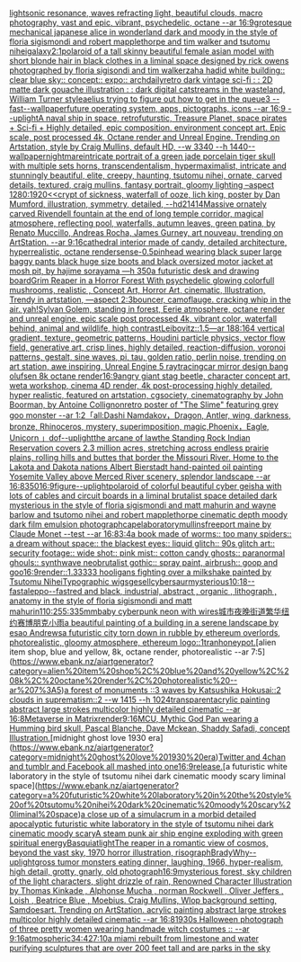 [light](https://www.ebank.nz/aiartgenerator?category=light)[sonic resonance, waves refracting light, beautiful clouds, macro photography, vast and epic, vibrant, psychedelic, octane --ar 16:9](https://www.ebank.nz/aiartgenerator?category=sonic%20resonance%2C%20waves%20refracting%20light%2C%20beautiful%20clouds%2C%20macro%20photography%2C%20vast%20and%20epic%2C%20vibrant%2C%20psychedelic%2C%20octane%20--ar%2016%3A9)[grotesque mechanical japanese alice in wonderland dark and moody in the style of floria sigismondi and robert mapplethorpe and tim walker and tsutomu nihei](https://www.ebank.nz/aiartgenerator?category=grotesque%20mechanical%20japanese%20alice%20in%20wonderland%20dark%20and%20moody%20in%20the%20style%20of%20floria%20sigismondi%20and%20robert%20mapplethorpe%20and%20tim%20walker%20and%20tsutomu%20nihei)[galaxy](https://www.ebank.nz/aiartgenerator?category=galaxy)[2:1](https://www.ebank.nz/aiartgenerator?category=2%3A1)[polaroid of a tall skinny beautiful female asian model with short blonde hair in black clothes in a liminal space designed by rick owens photographed by floria sigisondi and tim walker](https://www.ebank.nz/aiartgenerator?category=polaroid%20of%20a%20tall%20skinny%20beautiful%20female%20asian%20model%20with%20short%20blonde%20hair%20in%20black%20clothes%20in%20a%20liminal%20space%20designed%20by%20rick%20owens%20photographed%20by%20floria%20sigisondi%20and%20tim%20walker)[zaha hadid white building:: clear blue sky:: concept:: expo:: archdaily](https://www.ebank.nz/aiartgenerator?category=zaha%20hadid%20white%20building%3A%3A%20clear%20blue%20sky%3A%3A%20concept%3A%3A%20expo%3A%3A%20archdaily)[retro dark vintage sci-fi : : 2D matte dark gouache illustration : : dark digital cat](https://www.ebank.nz/aiartgenerator?category=retro%20dark%20vintage%20sci-fi%20%3A%20%3A%202D%20matte%20dark%20gouache%20illustration%20%3A%20%3A%20dark%20digital%20cat)[streams in the wasteland, William Turner style](https://www.ebank.nz/aiartgenerator?category=streams%20in%20the%20wasteland%2C%20William%20Turner%20style)[aelius trying to figure out how to get in the queue3 --fast](https://www.ebank.nz/aiartgenerator?category=aelius%20trying%20to%20figure%20out%20how%20to%20get%20in%20the%20queue3%20--fast)[--wallpaper](https://www.ebank.nz/aiartgenerator?category=--wallpaper)[future operating system, apps, pictographs, icons --ar 16:9 --uplight](https://www.ebank.nz/aiartgenerator?category=future%20operating%20system%2C%20apps%2C%20pictographs%2C%20icons%20--ar%2016%3A9%20--uplight)[A naval ship in space, retrofuturstic, Treasure Planet, space pirates + Sci-fi + Highly detailed, epic composition. environment concept art. Epic scale, post processed 4k, Octane render and Unreal Engine. Trending on Artstation, style by Craig Mullins, default HD, --w 3340 --h 1440](https://www.ebank.nz/aiartgenerator?category=A%20naval%20ship%20in%20space%2C%20retrofuturstic%2C%20Treasure%20Planet%2C%20space%20pirates%20%2B%20Sci-fi%20%2B%20Highly%20detailed%2C%20epic%20composition.%20environment%20concept%20art.%20Epic%20scale%2C%20post%20processed%204k%2C%20Octane%20render%20and%20Unreal%20Engine.%20Trending%20on%20Artstation%2C%20style%20by%20Craig%20Mullins%2C%20default%20HD%2C%20--w%203340%20--h%201440)[--wallpaper](https://www.ebank.nz/aiartgenerator?category=--wallpaper)[nightmare](https://www.ebank.nz/aiartgenerator?category=nightmare)[intricate portrait of a green jade porcelain tiger skull with multiple sets horns, transcendentalism, hypermaximalist, intricate and stunningly beautiful, elite, creepy, haunting, tsutomu nihei, ornate, carved details, textured, craig mullins, fantasy portrait, gloomy lighting –aspect 1280:1920](https://www.ebank.nz/aiartgenerator?category=intricate%20portrait%20of%20a%20green%20jade%20porcelain%20tiger%20skull%20with%20multiple%20sets%20horns%2C%20transcendentalism%2C%20hypermaximalist%2C%20intricate%20and%20stunningly%20beautiful%2C%20elite%2C%20creepy%2C%20haunting%2C%20tsutomu%20nihei%2C%20ornate%2C%20carved%20details%2C%20textured%2C%20craig%20mullins%2C%20fantasy%20portrait%2C%20gloomy%20lighting%20%E2%80%93aspect%201280%3A1920)[<<crypt of sickness, waterfall of ooze, lich king, poster by Dan Mumford, illustration, symmetry, detailed, --hd](https://www.ebank.nz/aiartgenerator?category=%3C%3Ccrypt%20of%20sickness%2C%20waterfall%20of%20ooze%2C%20lich%20king%2C%20poster%20by%20Dan%20Mumford%2C%20illustration%2C%20symmetry%2C%20detailed%2C%20--hd)[21414](https://www.ebank.nz/aiartgenerator?category=21414)[Massive ornately carved Rivendell fountain at the end of long temple corridor, magical atmosphere, reflecting pool, waterfalls, autumn leaves, green patina, by Renato Muccillo, Andreas Rocha, James  Gurney,  art nouveau, trending on ArtStation. --ar 9:16](https://www.ebank.nz/aiartgenerator?category=Massive%20ornately%20carved%20Rivendell%20fountain%20at%20the%20end%20of%20long%20temple%20corridor%2C%20magical%20atmosphere%2C%20reflecting%20pool%2C%20waterfalls%2C%20autumn%20leaves%2C%20green%20patina%2C%20by%20Renato%20Muccillo%2C%20Andreas%20Rocha%2C%20James%20%20Gurney%2C%20%20art%20nouveau%2C%20trending%20on%20ArtStation.%20--ar%209%3A16)[cathedral interior made of candy, detailed architecture, hyperrealistic, octane render](https://www.ebank.nz/aiartgenerator?category=cathedral%20interior%20made%20of%20candy%2C%20detailed%20architecture%2C%20hyperrealistic%2C%20octane%20render)[sense](https://www.ebank.nz/aiartgenerator?category=sense)[-0.5](https://www.ebank.nz/aiartgenerator?category=-0.5)[pinhead wearing black super large baggy pants black huge size boots and black oversized motor jacket at mosh pit, by hajime sorayama —h 350](https://www.ebank.nz/aiartgenerator?category=pinhead%20wearing%20black%20super%20large%20baggy%20pants%20black%20huge%20size%20boots%20and%20black%20oversized%20motor%20jacket%20at%20mosh%20pit%2C%20by%20hajime%20sorayama%20%E2%80%94h%20350)[a futuristic desk and drawing board](https://www.ebank.nz/aiartgenerator?category=a%20futuristic%20desk%20and%20drawing%20board)[Grim Reaper in a Horror Forest With psychedelic glowing colorfull mushrooms, realistic , Concept Art, Horror Art, cinematic, Illustration, Trendy in artstation, —aspect 2:3](https://www.ebank.nz/aiartgenerator?category=Grim%20Reaper%20in%20a%20Horror%20Forest%20With%20psychedelic%20glowing%20colorfull%20mushrooms%2C%20realistic%20%2C%20Concept%20Art%2C%20Horror%20Art%2C%20cinematic%2C%20Illustration%2C%20Trendy%20in%20artstation%2C%20%E2%80%94aspect%202%3A3)[bouncer, camoflauge. cracking whip in the air. yah!](https://www.ebank.nz/aiartgenerator?category=bouncer%2C%20camoflauge.%20cracking%20whip%20in%20the%20air.%20yah%21)[Sylvan Golem, standing in forest, Eerie atmosphere, octane render and unreal engine, epic scale post processed 4k, vibrant color, waterfall behind, animal and wildlife, high contrast](https://www.ebank.nz/aiartgenerator?category=Sylvan%20Golem%2C%20standing%20in%20forest%2C%20Eerie%20atmosphere%2C%20octane%20render%20and%20unreal%20engine%2C%20epic%20scale%20post%20processed%204k%2C%20vibrant%20color%2C%20waterfall%20behind%2C%20animal%20and%20wildlife%2C%20high%20contrast)[Leibovitz::1.5](https://www.ebank.nz/aiartgenerator?category=Leibovitz%3A%3A1.5)[—ar 188:164 vertical gradient, texture, geometric patterns, Houdini particle physics, vector flow field, generative art, crisp lines, highly detailed, reaction-diffusion, voronoi patterns, gestalt, sine waves, pi, tau, golden ratio, perlin noise, trending on art station, awe inspiring, Unreal Engine 5 raytracing](https://www.ebank.nz/aiartgenerator?category=%E2%80%94ar%20188%3A164%20vertical%20gradient%2C%20texture%2C%20geometric%20patterns%2C%20Houdini%20particle%20physics%2C%20vector%20flow%20field%2C%20generative%20art%2C%20crisp%20lines%2C%20highly%20detailed%2C%20reaction-diffusion%2C%20voronoi%20patterns%2C%20gestalt%2C%20sine%20waves%2C%20pi%2C%20tau%2C%20golden%20ratio%2C%20perlin%20noise%2C%20trending%20on%20art%20station%2C%20awe%20inspiring%2C%20Unreal%20Engine%205%20raytracing)[car mirror design bang olufsen 8k octane render](https://www.ebank.nz/aiartgenerator?category=car%20mirror%20design%20bang%20olufsen%208k%20octane%20render)[16:9](https://www.ebank.nz/aiartgenerator?category=16%3A9)[angry giant stag beetle, character concept art, weta workshop, cinema 4D render, 4k post-processing highly detailed, hyper realistic, featured on artstation, cgsociety, cinematography by John Boorman, by Antoine Collignon](https://www.ebank.nz/aiartgenerator?category=angry%20giant%20stag%20beetle%2C%20character%20concept%20art%2C%20weta%20workshop%2C%20cinema%204D%20render%2C%204k%20post-processing%20highly%20detailed%2C%20hyper%20realistic%2C%20featured%20on%20artstation%2C%20cgsociety%2C%20cinematography%20by%20John%20Boorman%2C%20by%20Antoine%20Collignon)[retro poster of "The Slime" featuring grey goo monster --ar 1:2](https://www.ebank.nz/aiartgenerator?category=retro%20poster%20of%20%22The%20Slime%22%20featuring%20grey%20goo%20monster%20--ar%201%3A2)[「all:Dashi Namdakov，Dragon, Antler, wing, darkness, bronze, Rhinoceros, mystery, superimposition, magic,Phoenix，Eagle, Unicorn 」](https://www.ebank.nz/aiartgenerator?category=%E3%80%8Call%3ADashi%20Namdakov%EF%BC%8CDragon%2C%20Antler%2C%20wing%2C%20darkness%2C%20bronze%2C%20Rhinoceros%2C%20mystery%2C%20superimposition%2C%20magic%2CPhoenix%EF%BC%8CEagle%2C%20Unicorn%20%E3%80%8D)[dof](https://www.ebank.nz/aiartgenerator?category=dof)[--uplight](https://www.ebank.nz/aiartgenerator?category=--uplight)[the arcane of law](https://www.ebank.nz/aiartgenerator?category=the%20arcane%20of%20law)[the Standing Rock Indian Reservation covers 2.3 million acres, stretching across endless prairie plains, rolling hills and buttes that border the Missouri River. Home to the Lakota and Dakota nations Albert Bierstadt hand-painted oil painting Yosemite Valley above Merced River scenery, splendor landscape --ar 16:8](https://www.ebank.nz/aiartgenerator?category=the%20Standing%20Rock%20Indian%20Reservation%20covers%202.3%20million%20acres%2C%20stretching%20across%20endless%20prairie%20plains%2C%20rolling%20hills%20and%20buttes%20that%20border%20the%20Missouri%20River.%20Home%20to%20the%20Lakota%20and%20Dakota%20nations%20Albert%20Bierstadt%20hand-painted%20oil%20painting%20Yosemite%20Valley%20above%20Merced%20River%20scenery%2C%20splendor%20landscape%20--ar%2016%3A8)[350](https://www.ebank.nz/aiartgenerator?category=350)[16:9](https://www.ebank.nz/aiartgenerator?category=16%3A9)[figure](https://www.ebank.nz/aiartgenerator?category=figure)[--uplight](https://www.ebank.nz/aiartgenerator?category=--uplight)[polaroid of colorful beautiful cyber geisha with lots of cables and circuit boards in a liminal brutalist space detailed dark mysterious in the style of floria sigismondi and matt mahurin and wayne barlow and tsutomo nihei and robert mapplethorpe cinematic depth moody dark film emulsion photograph](https://www.ebank.nz/aiartgenerator?category=polaroid%20of%20colorful%20beautiful%20cyber%20geisha%20with%20lots%20of%20cables%20and%20circuit%20boards%20in%20a%20liminal%20brutalist%20space%20detailed%20dark%20mysterious%20in%20the%20style%20of%20floria%20sigismondi%20and%20matt%20mahurin%20and%20wayne%20barlow%20and%20tsutomo%20nihei%20and%20robert%20mapplethorpe%20cinematic%20depth%20moody%20dark%20film%20emulsion%20photograph)[cape](https://www.ebank.nz/aiartgenerator?category=cape)[laboratory](https://www.ebank.nz/aiartgenerator?category=laboratory)[mullins](https://www.ebank.nz/aiartgenerator?category=mullins)[freeport maine by Claude Monet --test --ar 16:8](https://www.ebank.nz/aiartgenerator?category=freeport%20maine%20by%20Claude%20Monet%20--test%20--ar%2016%3A8)[3:4](https://www.ebank.nz/aiartgenerator?category=3%3A4)[a book made of worms:: too many spiders:: a dream without space:: the blackest eyes:: liquid glitch:: 90s glitch art:: security footage:: wide shot:: pink mist:: cotton candy ghosts:: paranormal ghouls:: synthwave neobrutalist gothic:: spray paint, airbrush:: goop and goo](https://www.ebank.nz/aiartgenerator?category=a%20book%20made%20of%20worms%3A%3A%20too%20many%20spiders%3A%3A%20a%20dream%20without%20space%3A%3A%20the%20blackest%20eyes%3A%3A%20liquid%20glitch%3A%3A%2090s%20glitch%20art%3A%3A%20security%20footage%3A%3A%20wide%20shot%3A%3A%20pink%20mist%3A%3A%20cotton%20candy%20ghosts%3A%3A%20paranormal%20ghouls%3A%3A%20synthwave%20neobrutalist%20gothic%3A%3A%20spray%20paint%2C%20airbrush%3A%3A%20goop%20and%20goo)[16:9](https://www.ebank.nz/aiartgenerator?category=16%3A9)[render::1.3333](https://www.ebank.nz/aiartgenerator?category=render%3A%3A1.3333)[3 hooligans fighting over a milkshake painted by Tsutomu Nihei](https://www.ebank.nz/aiartgenerator?category=3%20hooligans%20fighting%20over%20a%20milkshake%20painted%20by%20Tsutomu%20Nihei)[Typographic wigs](https://www.ebank.nz/aiartgenerator?category=Typographic%20wigs)[gesell](https://www.ebank.nz/aiartgenerator?category=gesell)[cybersaur](https://www.ebank.nz/aiartgenerator?category=cybersaur)[mysterious](https://www.ebank.nz/aiartgenerator?category=mysterious)[10:18](https://www.ebank.nz/aiartgenerator?category=10%3A18)[--fast](https://www.ebank.nz/aiartgenerator?category=--fast)[aleppo](https://www.ebank.nz/aiartgenerator?category=aleppo)[--fast](https://www.ebank.nz/aiartgenerator?category=--fast)[red and black, industrial, abstract , organic , lithograph , anatomy in the style of floria sigismondi and matt mahurin](https://www.ebank.nz/aiartgenerator?category=red%20and%20black%2C%20industrial%2C%20abstract%20%2C%20organic%20%2C%20lithograph%20%2C%20anatomy%20in%20the%20style%20of%20floria%20sigismondi%20and%20matt%20mahurin)[1](https://www.ebank.nz/aiartgenerator?category=1)[10:25](https://www.ebank.nz/aiartgenerator?category=10%3A25)[5:3](https://www.ebank.nz/aiartgenerator?category=5%3A3)[35mm](https://www.ebank.nz/aiartgenerator?category=35mm)[baby cyberpunk neon with wires](https://www.ebank.nz/aiartgenerator?category=baby%20cyberpunk%20neon%20with%20wires)[城市夜晚街道繁华纽约赛博朋克小雨](https://www.ebank.nz/aiartgenerator?category=%E5%9F%8E%E5%B8%82%E5%A4%9C%E6%99%9A%E8%A1%97%E9%81%93%E7%B9%81%E5%8D%8E%E7%BA%BD%E7%BA%A6%E8%B5%9B%E5%8D%9A%E6%9C%8B%E5%85%8B%E5%B0%8F%E9%9B%A8)[a beautiful painting of a building in a serene landscape by esao Andrews](https://www.ebank.nz/aiartgenerator?category=a%20beautiful%20painting%20of%20a%20building%20in%20a%20serene%20landscape%20by%20esao%20Andrews)[a futuristic city torn down in rubble by ethereum overlords, photorealistic, gloomy atmosphere, ethereum logo::1](https://www.ebank.nz/aiartgenerator?category=a%20futuristic%20city%20torn%20down%20in%20rubble%20by%20ethereum%20overlords%2C%20photorealistic%2C%20gloomy%20atmosphere%2C%20ethereum%20logo%3A%3A1)[tran](https://www.ebank.nz/aiartgenerator?category=tran)[honeypot.](https://www.ebank.nz/aiartgenerator?category=honeypot.)[alien item shop, blue and yellow, 8k, octane render, photorealistic --ar 7:5](https://www.ebank.nz/aiartgenerator?category=alien%20item%20shop%2C%20blue%20and%20yellow%2C%208k%2C%20octane%20render%2C%20photorealistic%20--ar%207%3A5)[a forest of monuments ::3 waves by Katsushika Hokusai::2 clouds in suprematism::2 --w 1415 --h 1024](https://www.ebank.nz/aiartgenerator?category=a%20forest%20of%20monuments%20%3A%3A3%20waves%20by%20Katsushika%20Hokusai%3A%3A2%20clouds%20in%20suprematism%3A%3A2%20--w%201415%20--h%201024)[transparent](https://www.ebank.nz/aiartgenerator?category=transparent)[acrylic painting abstract large strokes multicolor highly detailed cinematic --ar 16:8](https://www.ebank.nz/aiartgenerator?category=acrylic%20painting%20abstract%20large%20strokes%20multicolor%20highly%20detailed%20cinematic%20--ar%2016%3A8)[Metaverse in Matrix](https://www.ebank.nz/aiartgenerator?category=Metaverse%20in%20Matrix)[render](https://www.ebank.nz/aiartgenerator?category=render)[9:16](https://www.ebank.nz/aiartgenerator?category=9%3A16)[MCU, Mythic God Pan wearing a Humming bird skull, Pascal Blanche, Dave Mckean, Shaddy Safadi, concept Illustration.](https://www.ebank.nz/aiartgenerator?category=MCU%2C%20Mythic%20God%20Pan%20wearing%20a%20Humming%20bird%20skull%2C%20Pascal%20Blanche%2C%20Dave%20Mckean%2C%20Shaddy%20Safadi%2C%20concept%20Illustration.)[midnight ghost love 1930 era](https://www.ebank.nz/aiartgenerator?category=midnight%20ghost%20love%201930%20era)[Twitter and 4chan and tumblr and Facebook all mashed into one](https://www.ebank.nz/aiartgenerator?category=Twitter%20and%204chan%20and%20tumblr%20and%20Facebook%20all%20mashed%20into%20one)[16:9](https://www.ebank.nz/aiartgenerator?category=16%3A9)[release.](https://www.ebank.nz/aiartgenerator?category=release.)[a futuristic white laboratory in the style of tsutomu nihei dark cinematic moody scary liminal space](https://www.ebank.nz/aiartgenerator?category=a%20futuristic%20white%20laboratory%20in%20the%20style%20of%20tsutomu%20nihei%20dark%20cinematic%20moody%20scary%20liminal%20space)[a close up of a simulacrum in a morbid detailed apocalyptic futuristic white laboratory in the style of tsutomu nihei dark cinematic moody scary](https://www.ebank.nz/aiartgenerator?category=a%20close%20up%20of%20a%20simulacrum%20in%20a%20morbid%20detailed%20apocalyptic%20futuristic%20white%20laboratory%20in%20the%20style%20of%20tsutomu%20nihei%20dark%20cinematic%20moody%20scary)[A steam punk air ship engine exploding with green spiritual energy](https://www.ebank.nz/aiartgenerator?category=A%20steam%20punk%20air%20ship%20engine%20exploding%20with%20green%20spiritual%20energy)[Basquiat](https://www.ebank.nz/aiartgenerator?category=Basquiat)[light](https://www.ebank.nz/aiartgenerator?category=light)[The reaper in a romantic view of cosmos, beyond the vast sky, 1970 horror illustration, risograph](https://www.ebank.nz/aiartgenerator?category=The%20reaper%20in%20a%20romantic%20view%20of%20cosmos%2C%20beyond%20the%20vast%20sky%2C%201970%20horror%20illustration%2C%20risograph)[Brady](https://www.ebank.nz/aiartgenerator?category=Brady)[Why](https://www.ebank.nz/aiartgenerator?category=Why)[--uplight](https://www.ebank.nz/aiartgenerator?category=--uplight)[gross tumor monsters eating dinner, laughing, 1966, hyper-realism, high detail, grotty, gnarly, old photograph](https://www.ebank.nz/aiartgenerator?category=gross%20tumor%20monsters%20eating%20dinner%2C%20laughing%2C%201966%2C%20hyper-realism%2C%20high%20detail%2C%20grotty%2C%20gnarly%2C%20old%20photograph)[16:9](https://www.ebank.nz/aiartgenerator?category=16%3A9)[mysterious forest, sky children of the light characters, slight drizzle of rain, Renowned Character Illustration by Thomas Kinkade , Alphonse Mucha , norman Rockwell , Oliver Jeffers , Loish , Beatrice Blue , Moebius. Craig Mullins, Wlop background setting, Samdoesart. Trending on ArtStation. acrylic painting abstract large strokes multicolor highly detailed cinematic --ar 16:8](https://www.ebank.nz/aiartgenerator?category=mysterious%20forest%2C%20sky%20children%20of%20the%20light%20characters%2C%20slight%20drizzle%20of%20rain%2C%20Renowned%20Character%20Illustration%20by%20Thomas%20Kinkade%20%2C%20Alphonse%20Mucha%20%2C%20norman%20Rockwell%20%2C%20Oliver%20Jeffers%20%2C%20Loish%20%2C%20Beatrice%20Blue%20%2C%20Moebius.%20Craig%20Mullins%2C%20Wlop%20background%20setting%2C%20Samdoesart.%20Trending%20on%20ArtStation.%20acrylic%20painting%20abstract%20large%20strokes%20multicolor%20highly%20detailed%20cinematic%20--ar%2016%3A8)[1930s Halloween photograph of three pretty women wearing handmade witch costumes :: --ar 9:16](https://www.ebank.nz/aiartgenerator?category=1930s%20Halloween%20photograph%20of%20three%20pretty%20women%20wearing%20handmade%20witch%20costumes%20%3A%3A%20--ar%209%3A16)[atmospheric](https://www.ebank.nz/aiartgenerator?category=atmospheric)[34:42](https://www.ebank.nz/aiartgenerator?category=34%3A42)[7:10](https://www.ebank.nz/aiartgenerator?category=7%3A10)[a miami rebuilt from limestone and water purifying sculptures that are over 200 feet tall and are parks in the sky](https://www.ebank.nz/aiartgenerator?category=a%20miami%20rebuilt%20from%20limestone%20and%20water%20purifying%20sculptures%20that%20are%20over%20200%20feet%20tall%20and%20are%20parks%20in%20the%20sky)